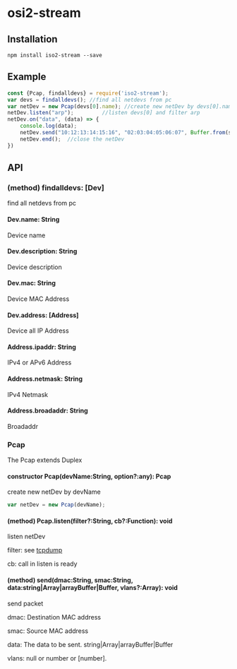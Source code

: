 # osi2-stream
## Installation
    npm install iso2-stream --save
## Example
```js
const {Pcap, findalldevs} = require('iso2-stream');
var devs = findalldevs(); //find all netdevs from pc
var netDev = new Pcap(devs[0].name); //create new netDev by devs[0].name
netDev.listen("arp");         //listen devs[0] and filter arp
netDev.on("data", (data) => {
    console.log(data);
    netDev.send("10:12:13:14:15:16", "02:03:04:05:06:07", Buffer.from(sendData));  //send packet from 02:03:04:05:06:07 => 10:12:13:14:15:16
    netDev.end();  //close the netDev
})
```
## API
### (method) findalldevs: [Dev]
find all netdevs from pc
#### Dev.name: String
Device name
#### Dev.description: String
Device description
#### Dev.mac: String
Device MAC Address
#### Dev.address: [Address]
Device all IP Address
#### Address.ipaddr: String
IPv4 or APv6 Address
#### Address.netmask: String
IPv4 Netmask
#### Address.broadaddr: String
Broadaddr

### Pcap
The Pcap extends Duplex
#### constructor Pcap(devName:String, option?:any): Pcap
create new netDev by devName

```js
var netDev = new Pcap(devName);
```

#### (method) Pcap.listen(filter?:String, cb?:Function): void
listen netDev

filter: see [tcpdump](https://www.winpcap.org/docs/docs_412/html/group__language.html)

cb: call in listen is ready

#### (method) send(dmac:String, smac:String, data:string|Array|arrayBuffer|Buffer, vlans?:Array<number>): void
send packet

dmac: Destination MAC address

smac: Source MAC address

data: The data to be sent. string|Array|arrayBuffer|Buffer

vlans: null or number or [number].

